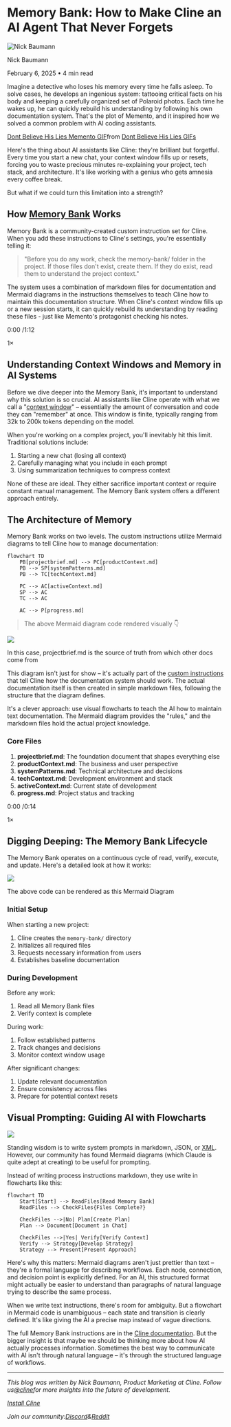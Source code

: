# Memory Bank: How to Make Cline an AI Agent That Never Forgets

![Nick Baumann](/_next/image?url=https%3A%2F%2Fcline.ghost.io%2Fcontent%2Fimages%2F2025%2F01%2FProfilePicture.jpg&w=96&q=75)

Nick Baumann

February 6, 2025 • 4 min read

Imagine a detective who loses his memory every time he falls asleep. To solve cases, he develops an ingenious system: tattooing critical facts on his body and keeping a carefully organized set of Polaroid photos. Each time he wakes up, he can quickly rebuild his understanding by following his own documentation system. That's the plot of Memento, and it inspired how we solved a common problem with AI coding assistants.

[Dont Believe His Lies Memento GIF](https://tenor.com/view/dont-believe-his-lies-memento-gif-11382090?ref=cline.ghost.io)from [Dont Believe His Lies GIFs](https://tenor.com/search/dont%2Bbelieve%2Bhis%2Blies-gifs?ref=cline.ghost.io)

Here's the thing about AI assistants like Cline: they're brilliant but forgetful. Every time you start a new chat, your context window fills up or resets, forcing you to waste precious minutes re-explaining your project, tech stack, and architecture. It's like working with a genius who gets amnesia every coffee break.

But what if we could turn this limitation into a strength?

## How [Memory Bank](https://docs.cline.bot/improving-your-prompting-skills/custom-instructions-library/cline-memory-bank?ref=cline.ghost.io) Works

Memory Bank is a community-created custom instruction set for Cline. When you add these instructions to Cline's settings, you're essentially telling it:

> "Before you do any work, check the memory-bank/ folder in the project. If those files don't exist, create them. If they do exist, read them to understand the project context."

The system uses a combination of markdown files for documentation and Mermaid diagrams in the instructions themselves to teach Cline how to maintain this documentation structure. When Cline's context window fills up or a new session starts, it can quickly rebuild its understanding by reading these files - just like Memento's protagonist checking his notes.

0:00
/1:12

1×

## Understanding Context Windows and Memory in AI Systems

Before we dive deeper into the Memory Bank, it's important to understand why this solution is so crucial. AI assistants like Cline operate with what we call a "[context window](https://cline.bot/blog/understanding-the-new-context-window-progress-bar-in-cline?ref=cline.ghost.io)" – essentially the amount of conversation and code they can "remember" at once. This window is finite, typically ranging from 32k to 200k tokens depending on the model.

When you're working on a complex project, you'll inevitably hit this limit. Traditional solutions include:

1. Starting a new chat (losing all context)
2. Carefully managing what you include in each prompt
3. Using summarization techniques to compress context

None of these are ideal. They either sacrifice important context or require constant manual management. The Memory Bank system offers a different approach entirely.

## The Architecture of Memory

Memory Bank works on two levels. The custom instructions utilize Mermaid diagrams to tell Cline how to manage documentation:

```
flowchart TD
    PB[projectbrief.md] --> PC[productContext.md]
    PB --> SP[systemPatterns.md]
    PB --> TC[techContext.md]

    PC --> AC[activeContext.md]
    SP --> AC
    TC --> AC

    AC --> P[progress.md]

```
> The above Mermaid diagram code rendered visually 👇

![](https://cline.ghost.io/content/images/2025/02/image-13.png)

In this case, projectbrief.md is the source of truth from which other docs come from

This diagram isn't just for show – it's actually part of the [custom instructions](https://docs.cline.bot/improving-your-prompting-skills/custom-instructions-library/cline-memory-bank?ref=cline.ghost.io) that tell Cline how the documentation system should work. The actual documentation itself is then created in simple markdown files, following the structure that the diagram defines.

It's a clever approach: use visual flowcharts to teach the AI how to maintain text documentation. The Mermaid diagram provides the "rules," and the markdown files hold the actual project knowledge.

### Core Files

1. **projectbrief.md**: The foundation document that shapes everything else
2. **productContext.md**: The business and user perspective
3. **systemPatterns.md**: Technical architecture and decisions
4. **techContext.md**: Development environment and stack
5. **activeContext.md**: Current state of development
6. **progress.md**: Project status and tracking

0:00
/0:14

1×

## Digging Deeping: The Memory Bank Lifecycle

The Memory Bank operates on a continuous cycle of read, verify, execute, and update. Here's a detailed look at how it works:

![](https://cline.ghost.io/content/images/2025/02/image-12.png)

The above code can be rendered as this Mermaid Diagram

### Initial Setup

When starting a new project:

1. Cline creates the `memory-bank/` directory
2. Initializes all required files
3. Requests necessary information from users
4. Establishes baseline documentation

### During Development

Before any work:

1. Read all Memory Bank files
2. Verify context is complete

During work:

1. Follow established patterns
2. Track changes and decisions
3. Monitor context window usage

After significant changes:

1. Update relevant documentation
2. Ensure consistency across files
3. Prepare for potential context resets

## Visual Prompting: Guiding AI with Flowcharts

![](https://cline.ghost.io/content/images/2025/02/image-15.png)

Standing wisdom is to write system prompts in markdown, JSON, or [XML](https://docs.anthropic.com/en/docs/build-with-claude/prompt-engineering/use-xml-tags?ref=cline.ghost.io). However, our community has found Mermaid diagrams (which Claude is quite adept at creating) to be useful for prompting.

Instead of writing process instructions markdown, they use write in flowcharts like this:

```
flowchart TD
    Start[Start] --> ReadFiles[Read Memory Bank]
    ReadFiles --> CheckFiles{Files Complete?}

    CheckFiles -->|No| Plan[Create Plan]
    Plan --> Document[Document in Chat]

    CheckFiles -->|Yes| Verify[Verify Context]
    Verify --> Strategy[Develop Strategy]
    Strategy --> Present[Present Approach]

```

Here's why this matters: Mermaid diagrams aren't just prettier than text – they're a formal language for describing workflows. Each node, connection, and decision point is explicitly defined. For an AI, this structured format might actually be easier to understand than paragraphs of natural language trying to describe the same process.

When we write text instructions, there's room for ambiguity. But a flowchart in Mermaid code is unambiguous – each state and transition is clearly defined. It's like giving the AI a precise map instead of vague directions.

The full Memory Bank instructions are in the [Cline documentation](https://docs.cline.bot/improving-your-prompting-skills/custom-instructions-library/cline-memory-bank?ref=cline.ghost.io). But the bigger insight is that maybe we should be thinking more about how AI actually processes information. Sometimes the best way to communicate with AI isn't through natural language – it's through the structured language of workflows.

---

*This blog was written by Nick Baumann, Product Marketing at Cline. Follow us*[*@cline*](https://twitter.com/cline?ref=cline.ghost.io)*for more insights into the future of development.*

[*Install Cline*](https://marketplace.visualstudio.com/items?itemName=saoudrizwan.claude-dev&ref=cline.ghost.io)

*Join our community:*[*Discord*](https://discord.gg/cline?ref=cline.ghost.io)*&*[*Reddit*](https://reddit.com/r/cline?ref=cline.ghost.io)
